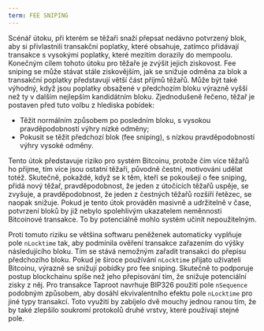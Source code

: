 ```yaml
---
term: FEE SNIPING
---
```


Scénář útoku, při kterém se těžaři snaží přepsat nedávno potvrzený blok, aby si přivlastnili transakční poplatky, které obsahuje, zatímco přidávají transakce s vysokými poplatky, které mezitím dorazily do mempoolu. Konečným cílem tohoto útoku pro těžaře je zvýšit jejich ziskovost. Fee sniping se může stávat stále ziskovějším, jak se snižuje odměna za blok a transakční poplatky představují větší část příjmů těžařů. Může být také výhodný, když jsou poplatky obsažené v předchozím bloku výrazně vyšší než ty v dalším nejlepším kandidátním bloku. Zjednodušeně řečeno, těžař je postaven před tuto volbu z hlediska pobídek:
* Těžit normálním způsobem po posledním bloku, s vysokou pravděpodobností výhry nízké odměny;
* Pokusit se těžit předchozí blok (fee sniping), s nízkou pravděpodobností výhry vysoké odměny.

Tento útok představuje riziko pro systém Bitcoinu, protože čím více těžařů ho přijme, tím více jsou ostatní těžaři, původně čestní, motivováni udělat totéž. Skutečně, pokaždé, když se k těm, kteří se pokoušejí o fee sniping, přidá nový těžař, pravděpodobnost, že jeden z útočících těžařů uspěje, se zvyšuje, a pravděpodobnost, že jeden z čestných těžařů rozšíří řetězec, se naopak snižuje. Pokud je tento útok prováděn masivně a udržitelně v čase, potvrzení bloků by již nebylo spolehlivým ukazatelem neměnnosti Bitcoinové transakce. To by potenciálně mohlo systém učinit nepoužitelným.

Proti tomuto riziku se většina softwaru peněženek automaticky vyplňuje pole `nLocktime` tak, aby podmínila ověření transakce zařazením do výšky následujícího bloku. Tím se stává nemožným zařadit transakci do přepisu předchozího bloku. Pokud je široce používání `nLocktime` přijato uživateli Bitcoinu, výrazně se snižují pobídky pro fee sniping. Skutečně to podporuje postup blockchainu spíše než jeho přepisování tím, že snižuje potenciální zisky z něj. Pro transakce Taproot navrhuje BIP326 použití pole `nSequence` podobným způsobem, aby dosáhl ekvivalentního efektu pole `nLocktime` pro jiné typy transakcí. Toto využití by zabíjelo dvě mouchy jednou ranou tím, že by také zlepšilo soukromí protokolů druhé vrstvy, které používají stejné pole.